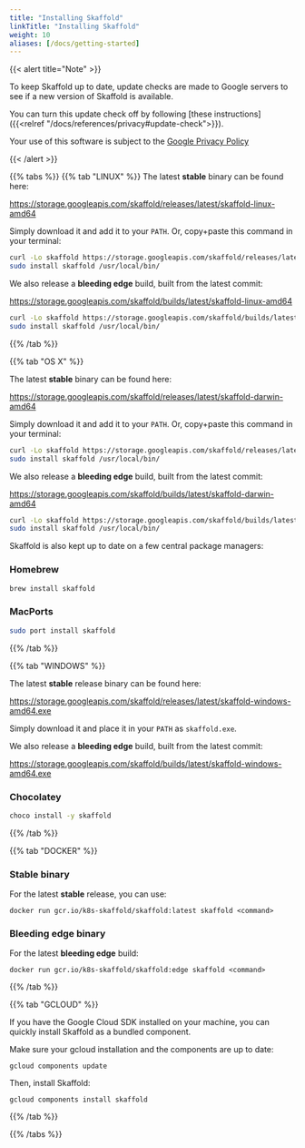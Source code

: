 ```yaml
---
title: "Installing Skaffold"
linkTitle: "Installing Skaffold"
weight: 10
aliases: [/docs/getting-started]
---
```


{{< alert title="Note" >}}

To keep Skaffold up to date, update checks are made to Google servers to see if a new version of
Skaffold is available.

You can turn this update check off by following [these instructions]({{<relref "/docs/references/privacy#update-check">}}).

Your use of this software is subject to the [Google Privacy Policy](https://policies.google.com/privacy)

{{< /alert >}}


{{% tabs %}}
{{% tab "LINUX" %}}
The latest **stable** binary can be found here:

https://storage.googleapis.com/skaffold/releases/latest/skaffold-linux-amd64

Simply download it and add it to your `PATH`. Or, copy+paste this command in your terminal:

```bash
curl -Lo skaffold https://storage.googleapis.com/skaffold/releases/latest/skaffold-linux-amd64 && \
sudo install skaffold /usr/local/bin/
```

We also release a **bleeding edge** build, built from the latest commit:

https://storage.googleapis.com/skaffold/builds/latest/skaffold-linux-amd64

```bash
curl -Lo skaffold https://storage.googleapis.com/skaffold/builds/latest/skaffold-linux-amd64 && \
sudo install skaffold /usr/local/bin/
```

{{% /tab %}}

{{% tab "OS X" %}}

The latest **stable** binary can be found here:

https://storage.googleapis.com/skaffold/releases/latest/skaffold-darwin-amd64

Simply download it and add it to your `PATH`. Or, copy+paste this command in your terminal:

```bash
curl -Lo skaffold https://storage.googleapis.com/skaffold/releases/latest/skaffold-darwin-amd64 && \
sudo install skaffold /usr/local/bin/
```

We also release a **bleeding edge** build, built from the latest commit:

https://storage.googleapis.com/skaffold/builds/latest/skaffold-darwin-amd64

```bash
curl -Lo skaffold https://storage.googleapis.com/skaffold/builds/latest/skaffold-darwin-amd64 && \
sudo install skaffold /usr/local/bin/
```

Skaffold is also kept up to date on a few central package managers:

### Homebrew

```bash
brew install skaffold
```

### MacPorts

```bash
sudo port install skaffold
```

{{% /tab %}}

{{% tab "WINDOWS" %}}

The latest **stable** release binary can be found here:

https://storage.googleapis.com/skaffold/releases/latest/skaffold-windows-amd64.exe

Simply download it and place it in your `PATH` as `skaffold.exe`.

We also release a **bleeding edge** build, built from the latest commit:

https://storage.googleapis.com/skaffold/builds/latest/skaffold-windows-amd64.exe


### Chocolatey

```bash
choco install -y skaffold
```

{{% /tab %}}

{{% tab "DOCKER" %}}

### Stable binary

For the latest **stable** release, you can use:

`docker run gcr.io/k8s-skaffold/skaffold:latest skaffold <command>`

### Bleeding edge binary

For the latest **bleeding edge** build:

`docker run gcr.io/k8s-skaffold/skaffold:edge skaffold <command>`

{{% /tab %}}

{{% tab "GCLOUD" %}}

If you have the Google Cloud SDK installed on your machine, you can quickly install Skaffold as a bundled component.

Make sure your gcloud installation and the components are up to date:

`gcloud components update`

Then, install Skaffold:

`gcloud components install skaffold`

{{% /tab %}}

{{% /tabs %}}

